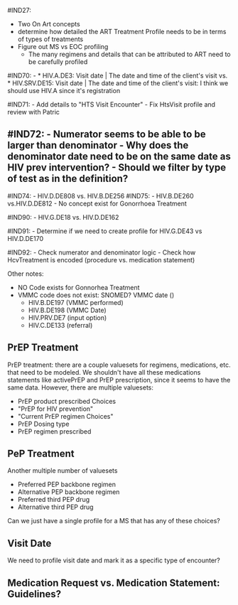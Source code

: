 #IND27:
  - Two On Art concepts
  - determine how detailed the ART Treatment Profile needs to be in terms of types of treatments
  - Figure out MS vs EOC profiling
    - The many regimens and details that can be attributed to ART need to be carefully profiled

#IND70: 
    -  * HIV.A.DE3: Visit date | The date and time of the client's visit vs.  * HIV.SRV.DE15: Visit date | The date and time of the client's visit: I think we should use HIV.A since it's registration

#IND71:
    - Add details to "HTS Visit Encounter"
    - Fix HtsVisit profile and review with Patric

#IND72:
    - Numerator seems to be able to be larger than denominator
    - Why does the denominator date need to be on the same date as HIV prev intervention?
    - Should we filter by type of test as in the definition?
- 
#IND74: 
    -  HIV.D.DE808 vs. HIV.B.DE256
#IND75:
    - HIV.B.DE260 vs.HIV.D.DE812
    -  No concept exist for Gonorrhoea Treatment

#IND90:
    - HIV.G.DE18 vs. HIV.D.DE162

#IND91:
    - Determine if we need to create profile for HIV.G.DE43 vs HIV.D.DE170

#IND92:
    - Check numerator and denominator logic
    - Check how HcvTreatment is encoded (procedure vs. medication statement)

Other notes:
- NO Code exists for Gonnorhea Treatment
- VMMC code does not exist: SNOMED?     VMMC date ()
    * HIV.B.DE197 (VMMC performed)
    * HIV.B.DE198 (VMMC Date)
    * HIV.PRV.DE7 (input option)
    * HIV.C.DE133 (referral)

## PrEP Treatment
PrEP treatment: there are a couple valuesets for regimens, medications, etc. that need to be modeled. 
  We shouldn't have all these medications statements like activePrEP and PrEP prescription, since it seems to 
  have the same data. However, there are multiple valuesets:
  * PrEP product prescribed Choices
  * "PrEP for HIV prevention"
  * "Current PrEP regimen Choices"
  * PrEP Dosing type
  * PrEP regimen prescribed

## PeP Treatment
Another multiple number of valuesets
  * Preferred PEP backbone regimen
  * Alternative PEP backbone regimen
  * Preferred third PEP drug
  * Alternative third PEP drug 
  
Can we just have a single profile for a MS that has any of these choices?

## Visit Date
We need to profile visit date and mark it as a specific type of encounter?

## Medication Request vs. Medication Statement: Guidelines?
